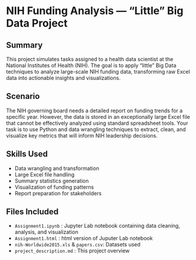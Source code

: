# NIH Funding Analysis — “Little” Big Data Project

## Summary
This project simulates tasks assigned to a health data scientist at the National Institutes of Health (NIH). The goal is to apply “little” Big Data techniques to analyze large-scale NIH funding data, transforming raw Excel data into actionable insights and visualizations.

## Scenario
The NIH governing board needs a detailed report on funding trends for a specific year. However, the data is stored in an exceptionally large Excel file that cannot be effectively analyzed using standard spreadsheet tools. Your task is to use Python and data wrangling techniques to extract, clean, and visualize key metrics that will inform NIH leadership decisions.

## Skills Used
- Data wrangling and transformation
- Large Excel file handling
- Summary statistics generation
- Visualization of funding patterns
- Report preparation for stakeholders

## Files Included
- `Assignment1.ipynb` : Jupyter Lab notebook containing data cleaning, analysis, and visualization
- `Assignment1.html` : html version of Juputer Lab notebook
- `nih-Worldwide2015.xls` & `papers.csv`: Datasets used
- `project_description.md` : This project overview
